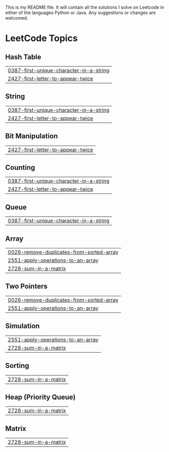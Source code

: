 This is my README file.
It will contain all the solutions I solve on Leetcode in either of the languages Python or Java.
Any suggestions or changes are welcomed.

<!---LeetCode Topics Start-->
# LeetCode Topics
## Hash Table
|  |
| ------- |
| [0387-first-unique-character-in-a-string](https://github.com/shreyasda/Leetcode-Solutions/tree/master/0387-first-unique-character-in-a-string) |
| [2427-first-letter-to-appear-twice](https://github.com/shreyasda/Leetcode-Solutions/tree/master/2427-first-letter-to-appear-twice) |
## String
|  |
| ------- |
| [0387-first-unique-character-in-a-string](https://github.com/shreyasda/Leetcode-Solutions/tree/master/0387-first-unique-character-in-a-string) |
| [2427-first-letter-to-appear-twice](https://github.com/shreyasda/Leetcode-Solutions/tree/master/2427-first-letter-to-appear-twice) |
## Bit Manipulation
|  |
| ------- |
| [2427-first-letter-to-appear-twice](https://github.com/shreyasda/Leetcode-Solutions/tree/master/2427-first-letter-to-appear-twice) |
## Counting
|  |
| ------- |
| [0387-first-unique-character-in-a-string](https://github.com/shreyasda/Leetcode-Solutions/tree/master/0387-first-unique-character-in-a-string) |
| [2427-first-letter-to-appear-twice](https://github.com/shreyasda/Leetcode-Solutions/tree/master/2427-first-letter-to-appear-twice) |
## Queue
|  |
| ------- |
| [0387-first-unique-character-in-a-string](https://github.com/shreyasda/Leetcode-Solutions/tree/master/0387-first-unique-character-in-a-string) |
## Array
|  |
| ------- |
| [0026-remove-duplicates-from-sorted-array](https://github.com/shreyasda/Leetcode-Solutions/tree/master/0026-remove-duplicates-from-sorted-array) |
| [2551-apply-operations-to-an-array](https://github.com/shreyasda/Leetcode-Solutions/tree/master/2551-apply-operations-to-an-array) |
| [2728-sum-in-a-matrix](https://github.com/shreyasda/Leetcode-Solutions/tree/master/2728-sum-in-a-matrix) |
## Two Pointers
|  |
| ------- |
| [0026-remove-duplicates-from-sorted-array](https://github.com/shreyasda/Leetcode-Solutions/tree/master/0026-remove-duplicates-from-sorted-array) |
| [2551-apply-operations-to-an-array](https://github.com/shreyasda/Leetcode-Solutions/tree/master/2551-apply-operations-to-an-array) |
## Simulation
|  |
| ------- |
| [2551-apply-operations-to-an-array](https://github.com/shreyasda/Leetcode-Solutions/tree/master/2551-apply-operations-to-an-array) |
| [2728-sum-in-a-matrix](https://github.com/shreyasda/Leetcode-Solutions/tree/master/2728-sum-in-a-matrix) |
## Sorting
|  |
| ------- |
| [2728-sum-in-a-matrix](https://github.com/shreyasda/Leetcode-Solutions/tree/master/2728-sum-in-a-matrix) |
## Heap (Priority Queue)
|  |
| ------- |
| [2728-sum-in-a-matrix](https://github.com/shreyasda/Leetcode-Solutions/tree/master/2728-sum-in-a-matrix) |
## Matrix
|  |
| ------- |
| [2728-sum-in-a-matrix](https://github.com/shreyasda/Leetcode-Solutions/tree/master/2728-sum-in-a-matrix) |
<!---LeetCode Topics End-->